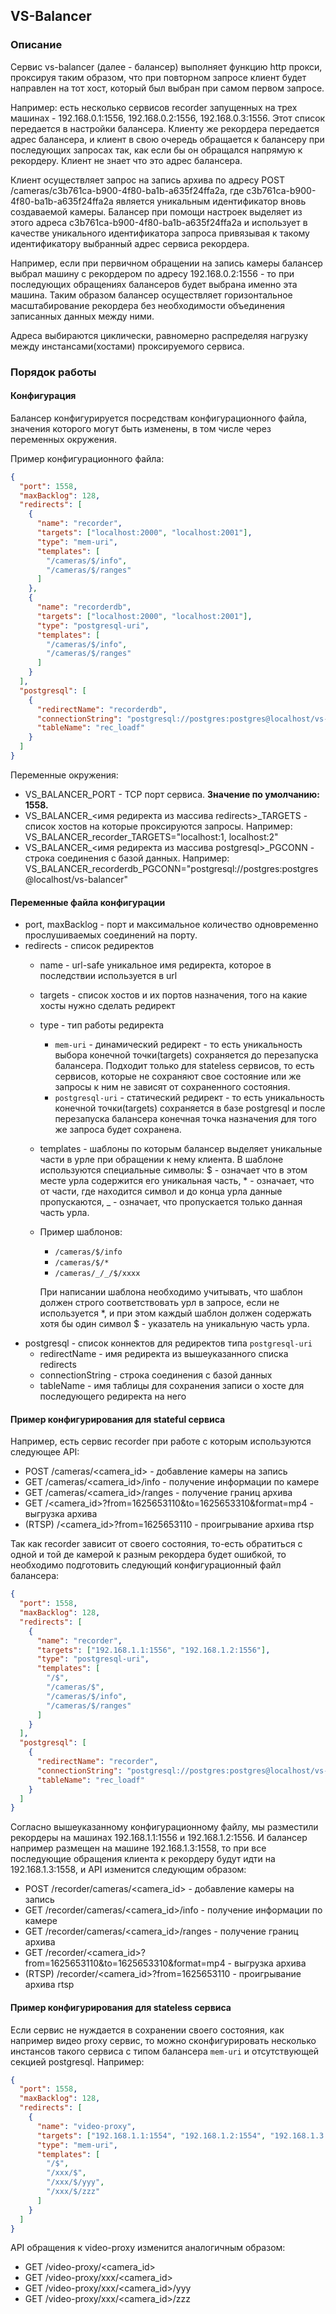 ## VS-Balancer

### Описание

Сервис vs-balancer (далее - балансер) выполняет функцию http прокси, проксируя таким образом, что при повторном запросе клиент будет направлен на тот хост, который был выбран при самом первом запросе. 

Например: есть несколько сервисов recorder запущенных на трех машинах - 192.168.0.1:1556, 192.168.0.2:1556, 192.168.0.3:1556. Этот список передается в настройки балансера. Клиенту же рекордера передается адрес балансера, и клиент в свою очередь обращается к балансеру при последующих запросах так, как если бы он обращался напрямую к рекордеру. Клиент не знает что это адрес балансера.

Клиент осуществляет запрос на запись архива по адресу POST /cameras/c3b761ca-b900-4f80-ba1b-a635f24ffa2a, где c3b761ca-b900-4f80-ba1b-a635f24ffa2a является уникальным идентификатор вновь создаваемой камеры. Балансер при помощи настроек выделяет из этого адреса c3b761ca-b900-4f80-ba1b-a635f24ffa2a и использует в качестве уникального идентификатора запроса привязывая к такому идентификатору выбранный адрес сервиса рекордера. 

Например, если при первичном обращении на запись камеры балансер выбрал машину с рекордером по адресу 192.168.0.2:1556 - то при последующих обращениях балансеров будет выбрана именно эта машина. Таким образом балансер осуществляет горизонтальное масштабирование рекордера без необходимости объединения записанных данных между ними.

Адреса выбираются циклически, равномерно распределяя нагрузку между инстансами(хостами) проксируемого сервиса.

### Порядок работы

#### Конфигурация

Балансер конфигурируется посредствам конфигурационного файла, значения которого могут быть изменены, в том числе через переменных окружения.

Пример конфигурационного файла:

```json
{
  "port": 1558,
  "maxBacklog": 128,
  "redirects": [
    {
      "name": "recorder",
      "targets": ["localhost:2000", "localhost:2001"],
      "type": "mem-uri",
      "templates": [
        "/cameras/$/info",
        "/cameras/$/ranges"
      ]
    },
    {
      "name": "recorderdb",
      "targets": ["localhost:2000", "localhost:2001"],
      "type": "postgresql-uri",
      "templates": [
        "/cameras/$/info",
        "/cameras/$/ranges"
      ]
    }
  ],
  "postgresql": [
    {
      "redirectName": "recorderdb",
      "connectionString": "postgresql://postgres:postgres@localhost/vs-balancer",
      "tableName": "rec_loadf"
    }
  ]
}
```

Переменные окружения:

- VS_BALANCER_PORT - TCP порт сервиса. **Значение по умолчанию: 1558.**
- VS_BALANCER_<имя редиректа из массива redirects>_TARGETS - список хостов на которые проксируются запросы. Например: VS_BALANCER_recorder_TARGETS="localhost:1, localhost:2"
- VS_BALANCER_<имя редиректа из массива postgresql>_PGCONN - строка соединения с базой данных. Например: VS_BALANCER_recorderdb_PGCONN="postgresql://postgres:postgres@localhost/vs-balancer"

#### Переменные файла конфигурации

- port, maxBacklog - порт и максимальное количество одновременно прослушиваемых соединений на порту.
- redirects - список редиректов
  - name - url-safe уникальное имя редиректа, которое в последствии используется в url 
  - targets - список хостов и их портов назначения, того на какие хосты нужно сделать редирект
  - type - тип работы редиректа
    - `mem-uri` - динамический редирект - то есть уникальность выбора конечной точки(targets) сохраняется до перезапуска балансера. Подходит только для stateless сервисов, то есть сервисов, которые не сохраняют свое состояние или же запросы к ним не зависят от сохраненного состояния.
    - `postgresql-uri` - статический редирект - то есть уникальность конечной точки(targets) сохраняется в базе postgresql и после перезапуска балансера конечная точка назначения для того же запроса будет сохранена.
  - templates - шаблоны по которым балансер выделяет уникальные части в урле при обращении к нему клиента. В шаблоне используются специальные символы: $ - означает что в этом месте урла содержится его уникальная часть, * - означает, что от части, где находится символ и до конца урла данные пропускаются, _ - означает, что пропускается только данная часть урла.
  - Пример шаблонов:
    - `/cameras/$/info`
    - `/cameras/$/*`
    - `/cameras/_/_/$/xxxx`
    
    При написании шаблона необходимо учитывать, что шаблон должен строго соответствовать урл в запросе, если не используется *, и при этом каждый шаблон должен содержать хотя бы один символ $ - указатель на уникальную часть урла.
- postgresql - список коннектов для редиректов типа `postgresql-uri`
  - redirectName - имя редиректа из вышеуказанного списка redirects 
  - connectionString - строка соединения с базой данных 
  - tableName - имя таблицы для сохранения записи о хосте для последующего редиректа на него

#### Пример конфигурирования для stateful сервиса

Например, есть сервис recorder при работе с которым используются следующее API:

- POST /cameras/<camera_id> - добавление камеры на запись
- GET /cameras/<camera_id>/info - получение информации по камере
- GET /cameras/<camera_id>/ranges - получение границ архива
- GET /<camera_id>?from=1625653110&to=1625653310&format=mp4 - выгрузка архива
- (RTSP) /<camera_id>?from=1625653110 - проигрывание архива rtsp

Так как recorder зависит от своего состояния, то-есть обратиться с одной и той де камерой к разным рекордера будет ошибкой, то необходимо подготовить следующий конфигурационный файл балансера:

```json
{
  "port": 1558,
  "maxBacklog": 128,
  "redirects": [
    {
      "name": "recorder",
      "targets": ["192.168.1.1:1556", "192.168.1.2:1556"],
      "type": "postgresql-uri",
      "templates": [
        "/$",
        "/cameras/$",
        "/cameras/$/info",
        "/cameras/$/ranges"
      ]
    }
  ],
  "postgresql": [
    {
      "redirectName": "recorder",
      "connectionString": "postgresql://postgres:postgres@localhost/vs-balancer",
      "tableName": "rec_loadf"
    }
  ]
}
```
Согласно вышеуказанному конфигурационному файлу, мы разместили рекордеры на машинах 192.168.1.1:1556 и 192.168.1.2:1556. И балансер например размещен на машине 192.168.1.3:1558, то при все последующие обращения клиента к рекордеру будут идти на 192.168.1.3:1558, и API изменится следующим образом:

- POST /recorder/cameras/<camera_id> - добавление камеры на запись
- GET /recorder/cameras/<camera_id>/info - получение информации по камере
- GET /recorder/cameras/<camera_id>/ranges - получение границ архива
- GET /recorder/<camera_id>?from=1625653110&to=1625653310&format=mp4 - выгрузка архива
- (RTSP) /recorder/<camera_id>?from=1625653110 - проигрывание архива rtsp

#### Пример конфигурирования для stateless сервиса

Если сервис не нуждается в сохранении своего состояния, как например видео proxy сервис, то можно сконфигурировать несколько инстансов такого сервиса с типом балансера `mem-uri` и отсутствующей секцией postgresql. Например:

```json
{
  "port": 1558,
  "maxBacklog": 128,
  "redirects": [
    {
      "name": "video-proxy",
      "targets": ["192.168.1.1:1554", "192.168.1.2:1554", "192.168.1.3:1554", "192.168.1.4:1554"],
      "type": "mem-uri",
      "templates": [
        "/$",
        "/xxx/$",
        "/xxx/$/yyy",
        "/xxx/$/zzz"
      ]
    }
  ]
}
```

API обращения к video-proxy изменится аналогичным образом:

- GET /video-proxy/<camera_id>
- GET /video-proxy/xxx/<camera_id>
- GET /video-proxy/xxx/<camera_id>/yyy
- GET /video-proxy/xxx/<camera_id>/zzz

